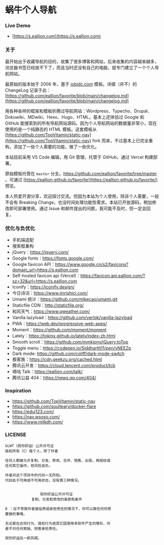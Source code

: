 # 蜗牛个人导航

### Live Demo
- [https://s.eallion.com](https://s.eallion.com)

### 关于

最开始出于收藏导航的目的，收集了很多博客和网站，后来收集的内容越来越多，浏览器书签已经放不下了，而且当时还没有自己的电脑，就专门建立了一个个人导航网站。

最原始的版本始于 2006 年，基于 [jobidc.com](http://eallion.jobidc.com/) 模板。详细（并不）的 ChangeLog 记录于此：[https://github.com/eallion/favorite/blob/main/changelog.md](https://github.com/eallion/favorite/blob/main/changelog.md)

用各种各样的框架和模板折腾过导航网站：Wordpress、Typecho、Drupal、Dokuwiki、MDwiki、Hexo、Hugo、HTML。基本上还体验过 Google 和 GitHub 能搜索到的所有导航网站源码。因为个人导航网站的数据量非常小，现在使用的是一个纯静态的 HTML 模板。这套模板从 [https://github.com/TopVitamin/static-nav](https://github.com/TopVitamin/static-nav) fork 而来，不过基本上已完全重构，添加了一些个人需要的功能，做了一些优化。

本站目前采用 VS Code 编辑，用 Git 管理，托管于 GitHub，通过 Vercel 构建部署。

原始模板托管在 `master` 分支。https://github.com/eallion/favorite/tree/master 。可通过  [https://eallion.github.io/favorite](https://eallion.github.io/favorite/) 预览。

本人热爱开源分享，欢迎探讨交流。但因为本站为个人使用，除非个人需要，一般不会有 Breaking Change，也没时间处理功能性需求。本站已开放源码，稍加修改即可部署使用。通过 Issue 和邮件提出的问题，我可能不及时，但一定会回复。
### 优化与负优化

 - 手机端适配
 - 搜索框重构
 - jQuery：<https://jquery.com/>
 - Google fonts：<https://fonts.google.com/>
 - Google favicon API：<https://www.google.cn/s2/favicons?domain_url=https://s.eallion.com>
 - Self-hosted favicon api (Vercel)：<https://favicon.api.eallion.com/?sz=32&url=https://s.eallion.com>
 - Iconify：<https://iconify.design/>
 - 今日诗词：<https://www.jinrishici.com/>
 - Umami 统计：<https://github.com/mikecao/umami.git>
 - Staticfile CDN：<http://staticfile.org/>
 - 和风天气：<https://www.qweather.com/>
 - Vanilla lazyload：<https://github.com/verlok/vanilla-lazyload>
 - PWA：<https://web.dev/progressive-web-apps/>
 - Moment：<https://github.com/moment/moment>
 - Lately：<https://tokinx.github.io/lately/index-zh.html>
 - Smooth scroll：<https://github.com/mmkjony/jQuery.toTop>
 - Toggle menu：<https://codepen.io/Siddharth11/pen/vNEEZp>
 - Dark mode: <https://github.com/coliff/dark-mode-switch>
 - 极客族：<https://cdn.geekzu.org/cached.html>
 - 腾讯云开发：<https://cloud.tencent.com/product/tcb>
 - 嘀咕 Talk：<https://eallion.com/talk/>
 - 腾讯公益 404：<https://news.qq.com/404/>

### Inspiration
- <https://github.com/TopVitamin/static-nav>
- <https://github.com/soulteary/docker-flare>
- <https://edui123.com/>
- <https://nav.wsoso.com/>
- <https://www.milkdh.com/>

### LICENSE
```
GLWT（祝你好运）公共许可证
版权所有（C）每个人，除了作者

任何人都被允许复制、分发、修改、合并、销售、出版、再授权或
任何其它操作，但风险自负。

作者对这个项目中的代码一无所知。
代码处于可用或不可用状态，没有第三种情况。


                祝你好运公共许可证
            复制、分发和修改的条款和条件

0 ：在不导致作者被指责或承担责任的情况下，你可以做任何你想
要做的事情。

无论是在合同行为、侵权行为或其它因使用本软件产生的情形，作
者不对任何索赔、损害承担责任。

祝你好运及一帆风顺。
```